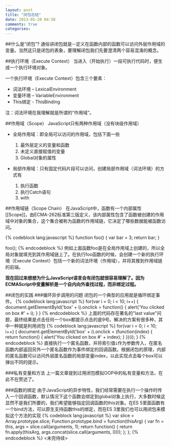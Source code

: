 ```yaml
---
layout: post
title: "闭包总结"
date: 2013-05-20 04:58
comments: true
categories: 
---
```

##什么是“闭包”?
通俗讲闭包就是--定义在函数内部的函数可以访问外层作用域的变量。当然这只是闭包的表象，要理解闭包我们先要澄清两个容易混淆的概念。

##执行环境（Execute Context）
当进入（开始执行）一段可执行代码时，便生成一个执行环境对象。

一个执行环境（Execute Context）包含三个要素：

* 词法环境 – LexicalEnvironment
* 变量环境 – VariableEnvironment
* This绑定 - ThisBinding

注：词法环境在我理解就是所谓的“作用域”。

##作用域（Scope）
JavaScript只有两种作用域（没有块级作用域）

* 全局作用域：即全局可以访问的作用域，包括下面一些    
  	1. 最外层定义的变量和函数
  	2. 未定义直接赋值的变量
  	3. Global对象的属性


* 局部作用域：只有固定代码片段可以访问，创建局部作用域（词法环境）的方式有
	1. 执行函数
	2. 执行Catch语句
	3. with
	
<!--more-->

##作用域链（Scope Chain）
在JavaScript中，函数有一个内部属性[[Scope]]，由ECMA-262标准第三版定义，该内部属性包含了函数被创建的作用域中对象的集合，这个集合被称为函数的作用域链，它决定了哪些数据能被函数访问。

{% codeblock lang:javascript %}
function foo() {
	var bar = 3;
	return bar;
}

foo();
{% endcodeblock %}
例如上面函数foo是在全局作用域上创建的，所以全局对象就填充到其作用域链上了。在执行foo函数的时候，会创建一个新的执行环境（Execute Context）包括一个新的词法环境（作用域），并将其推到作用域链的前端。

__现在回过来想想为什么JavaScript语言会有闭包就很容易理解了。因为ECMAScript中变量解析是一个自内向外查找过程，而非绑定过程。__

##闭包的实践
###循环异步调用的问题
闭包的一个典型的应用就是循环绑定事件。
{% codeblock lang:javascript %}
for(var i = 0; i < 10; i++) {
	document.getElementById('box' + i).onclick = function() {
		alert('You clicked on box #' + i);
	}
}
{% endcodeblock %}
上面的代码存在著名的"last value"问题，最终结果是点击任何一个box都提示点击的是9号。解决的方案有很多种，其中一种就是利用闭包
{% codeblock lang:javascript %}
for(var i = 0; i < 10; i++) {
	document.getElementById('box' + i).onclick = (function(index) {
		return function() {
			alert('You clicked on box #' + index);
		}
	})(i);
}
{% endcodeblock %}
直接执行一个匿名函数，并将索引值`i`作为参数传入，在匿名函数内部返回另外一个匿名函数作为事件绑定的回调函数。根据闭包的原理，内部的匿名函数可以访问外层匿名函数的局部变量index，以此实现点击每个box可以弹出不同的提示。

###私有变量和方法
上一篇文章提到过用闭包模拟OOP中的私有变量和方法，在此不在赘述了。

###函数的绑定
由于JavaScript的异步特性，我们经常需要在执行一个操作时传入一个回调函数，默认情况下这个函数会绑定到global对象上执行，大多数时候这显然不是我们所要的，我们希望能够指定回调函数的this对象。在ES 5里面函数有一个bind方法，可以原生支持函数this的绑定，而在ES 3里我们也可以用闭包来模拟这个方法的实现
{% codeblock lang:javascript %}
var slice = Array.prototype.slice;
Function.prototype.bind = function(thisArg) {
	var fn = this,
		args = slice.call(arguments, 1);
	return function() {
		return fn.apply(thisArg, args.concat(slice.call(arguments, 0)));
	};
};
{% endcodeblock %}
<未完待续>